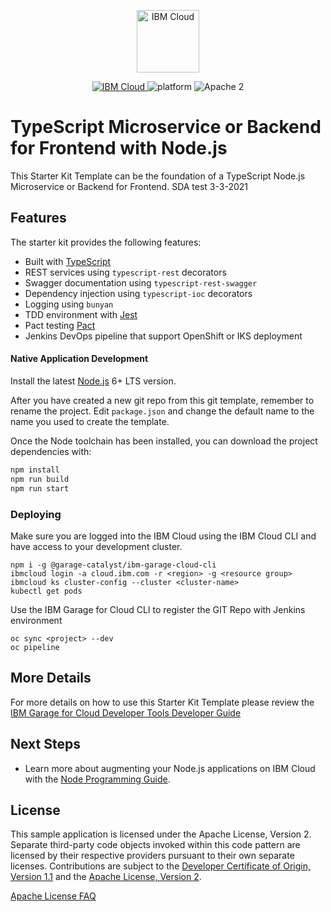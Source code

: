<p align="center">
    <a href="http://kitura.io/">
        <img src="https://landscape.cncf.io/logos/ibm-member.svg" height="100" alt="IBM Cloud">
    </a>
</p>

<p align="center">
    <a href="https://cloud.ibm.com">
    <img src="https://img.shields.io/badge/IBM%20Cloud-powered-blue.svg" alt="IBM Cloud">
    </a>
    <img src="https://img.shields.io/badge/platform-node-lightgrey.svg?style=flat" alt="platform">
    <img src="https://img.shields.io/badge/license-Apache2-blue.svg?style=flat" alt="Apache 2">
</p>

# TypeScript Microservice or Backend for Frontend with Node.js

This Starter Kit Template can be the foundation of a TypeScript Node.js Microservice or Backend for Frontend.
SDA test 3-3-2021


## Features

The starter kit provides the following features:

- Built with [TypeScript](https://www.typescriptlang.org/)
- REST services using `typescript-rest` decorators
- Swagger documentation using `typescript-rest-swagger`
- Dependency injection using `typescript-ioc` decorators
- Logging using `bunyan`
- TDD environment with [Jest](https://jestjs.io/)
- Pact testing [Pact](https://docs.pact.io/)
- Jenkins DevOps pipeline that support OpenShift or IKS deployment

#### Native Application Development

Install the latest [Node.js](https://nodejs.org/en/download/) 6+ LTS version.

After you have created a new git repo from this git template, remember to rename the project.
Edit `package.json` and change the default name to the name you used to create the template.

Once the Node toolchain has been installed, you can download the project dependencies with:

```bash
npm install
npm run build
npm run start
```

### Deploying 

Make sure you are logged into the IBM Cloud using the IBM Cloud CLI and have access 
to your development cluster.

```$bash
npm i -g @garage-catalyst/ibm-garage-cloud-cli
ibmcloud login -a cloud.ibm.com -r <region> -g <resource group>
ibmcloud ks cluster-config --cluster <cluster-name>
kubectl get pods

```

Use the IBM Garage for Cloud CLI to register the GIT Repo with Jenkins environment 
```$bash
oc sync <project> --dev
oc pipeline 
```

## More Details

For more details on how to use this Starter Kit Template please review the [IBM Garage for Cloud Developer Tools Developer Guide](https://ibm-garage-cloud.github.io/ibm-garage-developer-guide/)

## Next Steps

* Learn more about augmenting your Node.js applications on IBM Cloud with the [Node Programming Guide](https://cloud.ibm.com/docs/node?topic=nodejs-getting-started).

## License

This sample application is licensed under the Apache License, Version 2. Separate third-party code objects invoked within this code pattern are licensed by their respective providers pursuant to their own separate licenses. Contributions are subject to the [Developer Certificate of Origin, Version 1.1](https://developercertificate.org/) and the [Apache License, Version 2](https://www.apache.org/licenses/LICENSE-2.0.txt).

[Apache License FAQ](https://www.apache.org/foundation/license-faq.html#WhatDoesItMEAN)



